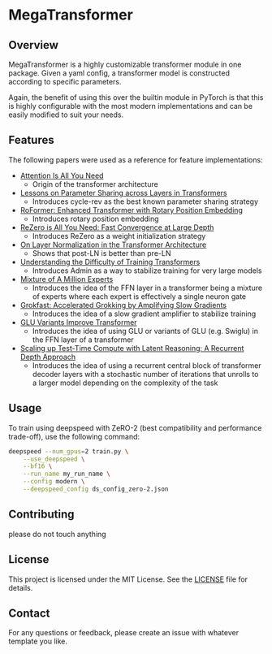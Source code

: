 # MegaTransformer

## Overview
MegaTransformer is a highly customizable transformer module in one package. Given a yaml config, a transformer model is constructed according to specific parameters.

Again, the benefit of using this over the builtin module in PyTorch is that this is highly configurable with the most modern implementations and can be easily modified to suit your needs.

## Features
The following papers were used as a reference for feature implementations:

* [Attention Is All You Need](https://arxiv.org/abs/1706.03762)
    * Origin of the transformer architecture
* [Lessons on Parameter Sharing across Layers in Transformers](https://arxiv.org/abs/2104.06022)
    * Introduces cycle-rev as the best known parameter sharing strategy
* [RoFormer: Enhanced Transformer with Rotary Position Embedding](https://arxiv.org/abs/2104.09864)
    * Introduces rotary position embedding
* [ReZero is All You Need: Fast Convergence at Large Depth](https://arxiv.org/abs/2003.04887)
    * Introduces ReZero as a weight initialization strategy
* [On Layer Normalization in the Transformer Architecture](https://arxiv.org/abs/2002.04745)
    * Shows that post-LN is better than pre-LN
* [Understanding the Difficulty of Training Transformers](https://arxiv.org/abs/2004.08249)
    * Introduces Admin as a way to stabilize training for very large models
* [Mixture of A Million Experts](https://arxiv.org/abs/2407.04153)
    * Introduces the idea of the FFN layer in a transformer being a mixture of experts where each expert is effectively a single neuron gate
* [Grokfast: Accelerated Grokking by Amplifying Slow Gradients](https://arxiv.org/abs/2405.20233)
    * Introduces the idea of a slow gradient amplifier to stabilize training
* [GLU Variants Improve Transformer](https://arxiv.org/abs/2002.05202v1)
    * Introduces the idea of using GLU or variants of GLU (e.g. Swiglu) in the FFN layer of a transformer
* [Scaling up Test-Time Compute with Latent Reasoning: A Recurrent Depth Approach](https://www.arxiv.org/abs/2502.05171)
    * Introduces the idea of using a recurrent central block of transformer decoder layers with a stochastic number of iterations that unrolls to a larger model depending on the complexity of the task

## Usage
To train using deepspeed with ZeRO-2 (best compatibility and performance trade-off), use the following command:
```bash
deepspeed --num_gpus=2 train.py \
    --use_deepspeed \
    --bf16 \
    --run_name my_run_name \
    --config modern \
    --deepspeed_config ds_config_zero-2.json
```

## Contributing
please do not touch anything

## License
This project is licensed under the MIT License. See the [LICENSE](LICENSE) file for details.

## Contact
For any questions or feedback, please create an issue with whatever template you like.
